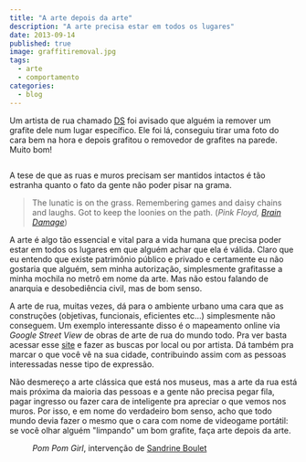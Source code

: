 ```yaml
---
title: "A arte depois da arte"
description: "A arte precisa estar em todos os lugares"
date: 2013-09-14
published: true
image: graffitiremoval.jpg
tags: 
  - arte
  - comportamento
categories:
  - blog
---
```


Um artista de rua chamado [DS](http://www.dsart.co.uk/profile/) foi avisado que alguém ia remover um grafite dele num lugar específico. Ele foi lá, conseguiu tirar uma foto do cara bem na hora e depois grafitou o removedor de grafites na parede. Muito bom!

<figure style="" class="align-center">
  <img src="{{ site.url }}{{ site.baseurl }}/assets/images/graffitiremoval.jpg" alt="">
</figure>

A tese de que as ruas e muros precisam ser mantidos intactos é tão estranha quanto o fato da gente não poder pisar na grama.

>  The lunatic is on the grass.
Remembering games and daisy chains and laughs.
Got to keep the loonies on the path. (*Pink Floyd, [Brain Damage](http://www.youtube.com/watch?v=pnExahMPPFI)*) 

A arte é algo tão essencial e vital para a vida humana que precisa poder estar em todos os lugares em que alguém achar que ela é válida. Claro que eu entendo que existe patrimônio público e privado e certamente eu não gostaria que alguém, sem minha autorização, simplesmente grafitasse a minha mochila no metrô em nome da arte. Mas não estou falando de anarquia e desobediência civil, mas de bom senso. 

A arte de rua, muitas vezes, dá para o ambiente urbano uma cara que as construções (objetivas, funcionais, eficientes etc...) simplesmente não conseguem. Um exemplo interessante disso é o mapeamento online via *Google Street View* de obras de arte de rua do mundo todo. Pra ver basta acessar esse [site](http://streetartview.com/) e fazer as buscas por local ou por artista. Dá também pra marcar o que você vê na sua cidade, contribuindo assim com as pessoas interessadas nesse tipo de expressão. 

Não desmereço a arte clássica que está nos museus, mas a arte da rua está mais próxima da maioria das pessoas e a gente não precisa pegar fila, pagar ingresso ou fazer cara de inteligente pra apreciar o que vemos nos muros. Por isso, e em nome do verdadeiro bom senso, acho que todo mundo devia fazer o mesmo que o cara com nome de videogame portátil: se você olhar alguém "limpando" um bom grafite, faça arte depois da arte.

<figure style="" class="align-center">
  <img src="{{ site.url }}{{ site.baseurl }}/assets/images/pompomgirl.jpg" alt="">
  <figcaption><i>Pom Pom Girl</i>, intervenção de <a href="http://www.sandrine-estrade-boulet.com/sandrine_boulet/pom_pom_girl.html">Sandrine Boulet</a></figcaption>
</figure>
